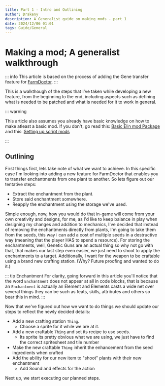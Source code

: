 ```yaml
---
title: Part 1 - Intro and Outlining
author: Drakeny
description: A Generalist guide on making mods - part 1
date: 2024/12/06 01:01
tags: Guide/General
---
```


# Making a mod; A generalist walkthrough

::: info
This article is based on the process of adding the Gene transfer feature for [FarmDoctor](https://steamcommunity.com/sharedfiles/filedetails/?id=3366547733).
:::

This is a walkthough of the steps that I've taken while developing a new feature, from the beginning to the end, including aspects such as defining what is needed to be patched and what is needed for it to work in general.

::: warning

This article also assumes you already have basic knowledge on how to make atleast a basic mod. If you don't, go read this: [Basic Elin mod Package](https://elin-modding-resources.github.io/Elin.Docs/articles/2_Getting%20Started/basic_mod) and this: [Setting up script mods](https://elin-modding-resources.github.io/Elin.Docs/articles/2_Getting%20Started/Script%20Mods/script_mod)

:::

## Outlining

First things first, lets take note of what we want to achieve. In this specific case I'm looking into adding a new feature for FarmDoctor that enables you to transfer enchantments from one plant to another. So lets figure out our tentative steps:

-   Extract the enchantment from the plant.
-   Store said enchantment somewhere.
-   Reapply the enchantment using the storage we've used.

Simple enough, now, how you would do that in-game will come from your own creativity and designs, for me, as I'd like to keep balance in play when designing my changes and addition to mechanics, I've decided that instead of removing the enchantments directly from plants, I'm going to take them from the seeds, this way i can add a cost of multiple seeds in a destructive way (meaning that the player HAS to spend a resource). For storing the enchantments, well, Genetic Guns are an actual thing so why not go with that, that makes our last step even easier, we just need to shoot to apply the enchantments to a target. Additionally, I want for the weapon to be craftable using a brand new crafting station. (Why? Future proofing and wanted to do it.)

::: tip Enchantment
For clarity, going forward in this article you'll notice that the word `Enchantment` does not appear at all in code blocks, that is because an `Enchantment` is actually an Element and Elements casts a wide net over several things they can be such as feats, skills, attributes and others so bear this in mind.
:::

Now that we've figured out how we want to do things we should update our steps to reflect the newly decided details:

-   Add a new crafting station `Thing`.
    -   Choose a sprite for it while we are at it.
-   Add a new craftable `Thing` and set its recipe to use seeds.
    -   Its sprite its pretty obvious what we are using, we just have to find the correct spritesheet and tile number
-   Make the new craftable `Thing` inherit the enhancement from the seed ingredients when crafted
-   Add the ability for our new item to "shoot" plants with their new enchantment
    -   Add Sound and effects for the action

Next up, we start executing our planned steps.
